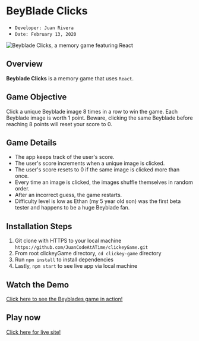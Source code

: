 # BeyBlade Clicks 
- ```Developer: Juan Rivera```
- ```Date: February 13, 2020```

 ![Beyblade Clicks, a memory game featuring React](clickey-game/public/images/app-screenshot.PNG)

## Overview
**Beyblade Clicks** is a memory game that uses ```React```.  

## Game Objective
Click a unique Beyblade image 8 times in a row to win the game.  Each Beyblade image is worth 1 point.  Beware, clicking the same Beyblade before reaching 8 points will reset your score to 0.  

## Game Details
* The app keeps track of the user's score. 
* The user's score increments when a unique image is clicked. 
* The user's score resets to 0 if the same image is clicked more than once.
* Every time an image is clicked, the images shuffle themselves in random order.
* After an incorrect guess, the game restarts.  
* Difficulty level is low as Ethan (my 5 year old son) was the first beta tester and happens to be a huge Beyblade fan.  

## Installation Steps
1. Git clone with HTTPS to your local machine ```https://github.com/JuanCodeAtATime/clickeyGame.git```
2. From root clickeyGame directory, ```cd clickey-game``` directory 
3. Run ```npm install``` to install dependencies
4. Lastly, ```npm start``` to see live app via local machine

## Watch the Demo
[Click here to see the Beyblades game in action!](https://drive.google.com/file/d/1gDlq5CGQ5g3MWt355mywmnVIxPgkQu_Y/view)

## Play now
[Click here for live site!](https://beyblade-clicks.herokuapp.com/)

